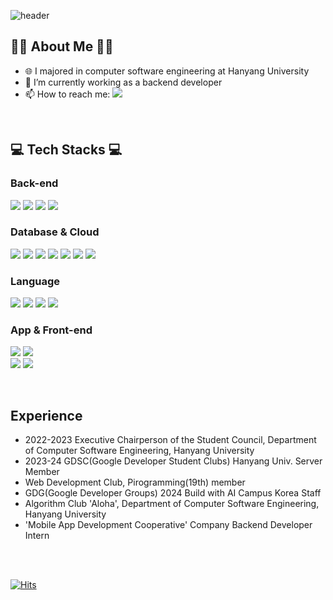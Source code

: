 ![header](https://capsule-render.vercel.app/api?type=waving&color=timeGradient&height=270&section=header&text=Welcome%20to%20Hyein's%20GitHub%20&fontSize=40&animation=twinkling)

## 👩‍💻 About Me 👩‍💻
- 🌐 I majored in computer software engineering at Hanyang University
- 🔭 I’m currently working as a backend developer
- 📫 How to reach me: <a href="mailto:jhi2002@hanyang.ac.kr" target="_blank"><img src="https://img.shields.io/badge/Gmail-EA4335?style=flat-square&logo=gmail&logoColor=white"/></a>

</br>

## 💻 Tech Stacks 💻
### Back-end
<img src ="https://img.shields.io/badge/Springboot-6DB33F.svg?&style=flat&logo=springboot&logoColor=white"/> <img src ="https://img.shields.io/badge/Nest.js-E0234E.svg?&style=flat&logo=nestjs&logoColor=white"/> <img src ="https://img.shields.io/badge/Django-092E20.svg?&style=flate&logo=django&logoColor=white"/>  <img src ="https://img.shields.io/badge/Node.js-339933.svg?&style=flat&logo=nodedotjs&logoColor=white"/> </br>
### Database & Cloud
  <img src ="https://img.shields.io/badge/MySQL-4479A1.svg?&style=flat&logo=mysql&logoColor=white"/> <img src ="https://img.shields.io/badge/Docker-2496ED.svg?&style=flat&logo=docker&logoColor=white"/> <img src ="https://img.shields.io/badge/Nginx-009639.svg?&style=flat&logo=nginx&logoColor=white"/> <img src ="https://img.shields.io/badge/AmazonEC2-FF9900.svg?&style=flat&logo=amazonec2&logoColor=white"/> <img src ="https://img.shields.io/badge/AmazonS3-569A31.svg?&style=flat&logo=amazons3&logoColor=white"/> <img src ="https://img.shields.io/badge/AmazonRDS-527FFF.svg?&style=flat&logo=amazonrds&logoColor=white"/> 
  <img src ="https://img.shields.io/badge/Firebase-FFCA28.svg?&style=flat&logo=firebase&logoColor=white"/> </br>
### Language
<img src ="https://img.shields.io/badge/Python-3776AB.svg?&style=flat&logo=Python&logoColor=white"/> <img src ="https://img.shields.io/badge/JAVA-007396.svg?&style=flat&logo=java&logoColor=white"/> <img src ="https://img.shields.io/badge/c-A8B9CC.svg?&style=flat&logo=c&logoColor=white"/> <img src ="https://img.shields.io/badge/C++-00599C.svg?&style=flat&logo=C%2B%2B&logoColor=white"/>  </br>
### App & Front-end
  <img src ="https://img.shields.io/badge/Swift-F05138.svg?&style=flat&logo=swift&logoColor=white"/>  <img src ="https://img.shields.io/badge/Flutter-02569B.svg?&style=flat&logo=flutter&logoColor=white"/> </br>
<img src ="https://img.shields.io/badge/javascript-F7DF1E.svg?&style=flat&logo=javascript&logoColor=white"/> <img src ="https://img.shields.io/badge/bootstrap-7952B3.svg?&style=flat&logo=bootstrap&logoColor=white"/>  </br>


</br>


## Experience 

- 2022-2023 Executive Chairperson of the Student Council, Department of Computer Software Engineering, Hanyang University
- 2023-24 GDSC(Google Developer Student Clubs) Hanyang Univ. Server Member
- Web Development Club, Pirogramming(19th) member
- GDG(Google Developer Groups) 2024 Build with AI Campus Korea Staff
- Algorithm Club 'Aloha', Department of Computer Software Engineering, Hanyang University
- 'Mobile App Development Cooperative' Company Backend Developer Intern

</br>
</br>

[![Hits](https://hits.seeyoufarm.com/api/count/incr/badge.svg?url=https%3A%2F%2Fgithub.com%2Fhyeinj&count_bg=%23FF84A3&title_bg=%23555555&icon=github.svg&icon_color=%23E7E7E7&title=GITHUB&edge_flat=false)](https://hits.seeyoufarm.com)


<!--

![Hyein's GitHub stats](https://github-readme-stats.vercel.app/api?username=hyeinj&count_private=true&show_icons=true&theme=cobalt)
[![Top Langs](https://github-readme-stats.vercel.app/api/top-langs/?username=hyeinj&layout=compact)](https://github.com/hyeinj)

**hyeinj/hyeinj** is a ✨ _special_ ✨ repository because its `README.md` (this file) appears on your GitHub profile.

Here are some ideas to get you started:

- 🔭 I’m currently working on ...
- 🌱 I’m currently learning ...
- 👯 I’m looking to collaborate on ...
- 🤔 I’m looking for help with ...
- 💬 Ask me about ...
- 📫 How to reach me: ...
- 😄 Pronouns: ...
- ⚡ Fun fact: ...
-->
